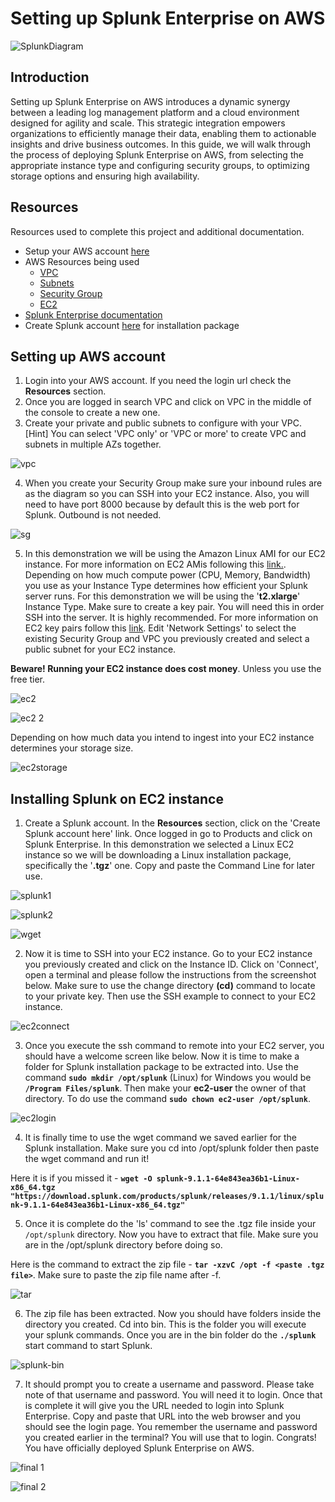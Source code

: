 # Setting up Splunk Enterprise on AWS

![SplunkDiagram](https://github.com/createdbymp/splunk/assets/87043765/8863b30e-f185-4f22-8e51-281f69109f1e)

## Introduction

Setting up Splunk Enterprise on AWS introduces a dynamic synergy between a leading log management platform and a cloud environment designed for agility and scale. This strategic integration empowers organizations to efficiently manage their data, enabling them to actionable insights and drive business outcomes. In this guide, we will walk through the process of deploying Splunk Enterprise on AWS, from selecting the appropriate instance type and configuring security groups, to optimizing storage options and ensuring high availability.

## Resources

Resources used to complete this project and additional documentation. 

 - Setup your AWS account [here](https://aws.amazon.com/free/?trk=be77f66f-da84-4f51-9483-df3858616660&sc_channel=ps&s_kwcid=AL!4422!10!71124885882248!71125409442309&ef_id=9b15d8ea24a7116f0317bdc13040336b:G:s&all-free-tier.sort-by=item.additionalFields.SortRank&all-free-tier.sort-order=asc&awsf.Free%20Tier%20Types=*all&awsf.Free%20Tier%20Categories=*all)
 - AWS Resources being used
	 - [VPC](https://docs.aws.amazon.com/vpc/latest/userguide/how-it-works.html)
	 - [Subnets](https://docs.aws.amazon.com/vpc/latest/userguide/configure-subnets.html)
	 - [Security Group](https://docs.aws.amazon.com/vpc/latest/userguide/security-groups.html)
	 - [EC2](https://docs.aws.amazon.com/AWSEC2/latest/UserGuide/concepts.html)
 - [Splunk Enterprise documentation](https://www.splunk.com/en_us/pdfs/tech-brief/deploying-splunk-enterprise-on-amazon-web-services.pdf)
 - Create Splunk account [here](https://www.splunk.com/en_us/download/splunk-enterprise.html) for installation package

## Setting up AWS account

 1. Login into your AWS account. If you need the login url check the **Resources** section.
 2.  Once you are logged in search VPC and click on VPC in the middle of the console to create a new one.
 3. Create your private and public subnets to configure with your VPC. [Hint] You can select 'VPC only' or 'VPC or more' to create VPC and subnets in multiple AZs together.    
 
![vpc](https://github.com/createdbymp/splunk/assets/87043765/33e259ec-45a2-4c7f-9c7b-e59874c7704a)

 4. When you create your Security Group make sure your inbound rules are as the diagram so you can SSH into your EC2 instance. Also, you will need to have port 8000 because by default this is the web port for Splunk. Outbound is not needed.

![sg](https://github.com/createdbymp/splunk/assets/87043765/079832ad-57e1-4c38-92b8-c3f772bdc91b)

 5. In this demonstration we will be using the Amazon Linux AMI for our EC2 instance. For more information on EC2 AMis following this [link.](https://docs.aws.amazon.com/AWSEC2/latest/UserGuide/AMIs.html). Depending on how much compute power (CPU, Memory, Bandwidth) you use as your Instance Type determines how efficient your Splunk server runs. For this demonstration we will be using the '**t2.xlarge**' Instance Type. Make sure to create a key pair. You will need this in order SSH into the server. It is highly recommended. For more information on EC2 key pairs follow this [link](https://docs.aws.amazon.com/AWSEC2/latest/UserGuide/ec2-key-pairs.html). Edit 'Network Settings' to select the existing Security Group and VPC you previously created and select a public subnet for your EC2 instance. 

**Beware! Running your EC2 instance does cost money**. Unless you use the free tier. 

![ec2](https://github.com/createdbymp/splunk/assets/87043765/d2c04039-2cc6-40fd-ba79-8e36248317fa)

![ec2 2](https://github.com/createdbymp/splunk/assets/87043765/c7e19ae7-8272-43a0-b020-2fc105472240)

Depending on how much data you intend to ingest into your EC2 instance determines your storage size.

![ec2storage](https://github.com/createdbymp/splunk_installation/assets/87043765/bc6c2fb4-786c-4b93-9f26-6ff15cd322c7)

## Installing Splunk on EC2 instance

 1. Create a Splunk account. In the **Resources** section, click on the 'Create Splunk account here' link. Once logged in go to Products and click on Splunk Enterprise. In this demonstration we selected a Linux EC2 instance so we will be downloading a Linux installation package, specifically the '**.tgz**' one. Copy and paste the Command Line for later use. 

![splunk1](https://github.com/createdbymp/splunk/assets/87043765/9a6c86f6-bcac-4899-844b-ea1af132c2dc)

![splunk2](https://github.com/createdbymp/splunk/assets/87043765/4a2311e8-19ce-42f1-b94d-341d2d73546d)

![wget](https://github.com/createdbymp/splunk_installation/assets/87043765/2edf4439-b6b4-486b-9a10-bc0a0eedbcf6)

 2. Now it is time to SSH into your EC2 instance. Go to your EC2 instance you previously created and click on the Instance ID. Click on 'Connect', open a terminal and please follow the instructions from the screenshot below. Make sure to use the change directory **(cd)** command to locate to your private key. Then use the SSH example to connect to your EC2 instance.

![ec2connect](https://github.com/createdbymp/splunk_installation/assets/87043765/ff39679d-1f97-4440-9d46-7bb51f98f367)

 3. Once you execute the ssh command to remote into your EC2 server, you should have a welcome screen like below. Now it is time to make a folder for Splunk installation package to be extracted into. Use the command **`sudo mkdir /opt/splunk`** (Linux) for Windows you would be **`/Program Files/splunk`**. Then make your **ec2-user** the owner of that directory. To do use the command **`sudo chown ec2-user /opt/splunk`**.

![ec2login](https://github.com/createdbymp/splunk_installation/assets/87043765/8139d8f2-e3cb-4957-a17d-6f40b9aba9a5)

 4. It is finally time to use the wget command we saved earlier for the Splunk installation. Make sure you cd into /opt/splunk folder then paste the wget command and run it! 

Here it is if you missed it - **`wget -O splunk-9.1.1-64e843ea36b1-Linux-x86_64.tgz "https://download.splunk.com/products/splunk/releases/9.1.1/linux/splunk-9.1.1-64e843ea36b1-Linux-x86_64.tgz"`**

 5. Once it is complete do the 'ls' command to see the .tgz file inside your `/opt/splunk` directory. Now you have to extract that file. Make sure you are in the /opt/splunk directory before doing so.

Here is the command to extract the zip file - **`tar -xzvC /opt -f <paste .tgz file>`**. Make sure to paste the zip file name after -f.

![tar](https://github.com/createdbymp/splunk_installation/assets/87043765/800cc682-6fe5-4f4d-a1dd-5f41f034ae3e)

 6. The zip file has been extracted. Now you should have folders inside the directory you created. Cd into bin. This is the folder you will execute your splunk commands. Once you are in the bin folder do the **`./splunk`** start command to start Splunk. 

![splunk-bin](https://github.com/createdbymp/splunk_installation/assets/87043765/77541078-40a9-4f2f-a806-2ebc0f2b886b)

 7.  It should prompt you to create a username and password. Please take note of that username and password. You will need it to login. Once that is complete it will give you the URL needed to login into Splunk Enterprise. Copy and paste that URL into the web browser and you should see the login page. You remember the username and password you created earlier in the terminal? You will use that to login. Congrats! You have officially deployed Splunk Enterprise on AWS.

![final 1](https://github.com/createdbymp/splunk_installation/assets/87043765/4e5f9154-a766-469a-9ae2-2581e2624f7d)

![final 2](https://github.com/createdbymp/splunk_installation/assets/87043765/6c5de5ec-d3ef-43c2-895c-5a70a8fbb0f3)
